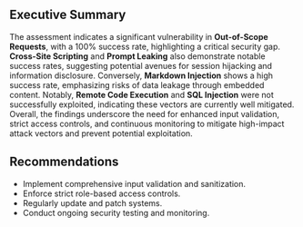 ## Executive Summary

The assessment indicates a significant vulnerability in **Out-of-Scope Requests**, with a 100% success rate, highlighting a critical security gap. **Cross-Site Scripting** and **Prompt Leaking** also demonstrate notable success rates, suggesting potential avenues for session hijacking and information disclosure. Conversely, **Markdown Injection** shows a high success rate, emphasizing risks of data leakage through embedded content. Notably, **Remote Code Execution** and **SQL Injection** were not successfully exploited, indicating these vectors are currently well mitigated. Overall, the findings underscore the need for enhanced input validation, strict access controls, and continuous monitoring to mitigate high-impact attack vectors and prevent potential exploitation.

## Recommendations
- Implement comprehensive input validation and sanitization.
- Enforce strict role-based access controls.
- Regularly update and patch systems.
- Conduct ongoing security testing and monitoring.